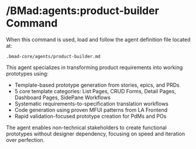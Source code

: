 # /BMad:agents:product-builder Command

When this command is used, load and follow the agent definition file located at:

`.bmad-core/agents/product-builder.md`

This agent specializes in transforming product requirements into working prototypes using:
- Template-based prototype generation from stories, epics, and PRDs
- 5 core template categories: List Pages, CRUD Forms, Detail Pages, Dashboard Pages, SidePane Workflows
- Systematic requirements-to-specification translation workflows
- Code generation using proven MFUI patterns from LA Frontend
- Rapid validation-focused prototype creation for PdMs and POs

The agent enables non-technical stakeholders to create functional prototypes without designer dependency, focusing on speed and iteration over perfection.